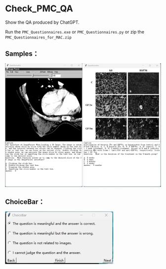 # Check_PMC_QA
Show the QA produced by ChatGPT. 

Run the ```PMC_Questionnaires.exe``` or ```PMC_Questionnaires.py``` or zip the ```PMC_Questionnaires_for_MAC.zip```
## Samples：
<img width="250" height="400" src="https://github.com/chaoyi-wu/Check_PMC_QA/blob/main/Images/Sample1.png"/>
<img width="250" height="400" src="https://github.com/chaoyi-wu/Check_PMC_QA/blob/main/Images/Sample2.png"/>

## ChoiceBar：
<img width="350" height="170" src="https://github.com/chaoyi-wu/Check_PMC_QA/blob/main/Images/ChoiceBar.png"/>



